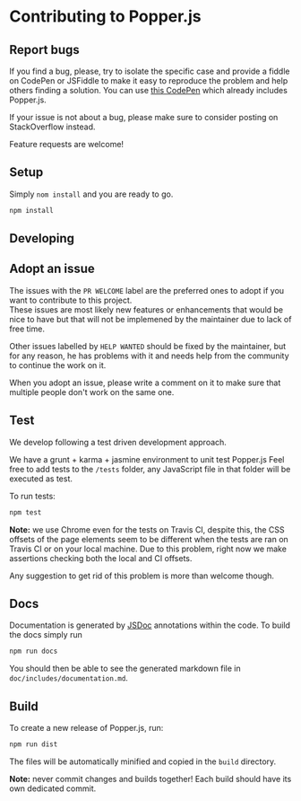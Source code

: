 # Contributing to Popper.js

## Report bugs

If you find a bug, please, try to isolate the specific case and provide a fiddle on CodePen or JSFiddle to make it easy to reproduce the problem and help others finding a solution.
You can use [this CodePen](http://codepen.io/FezVrasta/pen/wGqJEz) which already includes Popper.js.

If your issue is not about a bug, please make sure to consider posting on StackOverflow instead.

Feature requests are welcome!

## Setup

Simply `nom install` and you are ready to go.

```bash
npm install
```

## Developing

## Adopt an issue

The issues with the `PR WELCOME` label are the preferred ones to adopt if you want to contribute to this project.  
These issues are most likely new features or enhancements that would be nice to have but that will not be implemened by the maintainer due to lack of free time.

Other issues labelled by `HELP WANTED` should be fixed by the maintainer, but for any reason, he has problems with it and needs help from the community to continue the work on it.

When you adopt an issue, please write a comment on it to make sure that multiple people don't work on the same one.

## Test

We develop following a test driven development approach.

We have a grunt + karma + jasmine environment to unit test Popper.js
Feel free to add tests to the `/tests` folder, any JavaScript file in that folder will be executed as test.

To run tests:

```bash
npm test
```

**Note:** we use Chrome even for the tests on Travis CI, despite this, the CSS offsets of the page elements seem to be different when the tests are ran on Travis CI or on your local machine.
Due to this problem, right now we make assertions checking both the local and CI offsets.

Any suggestion to get rid of this problem is more than welcome though.

## Docs

Documentation is generated by [JSDoc](http://usejsdoc.org/) annotations within the code. To build the docs simply run

```bash
npm run docs
```

You should then be able to see the generated markdown file in `doc/includes/documentation.md`.

## Build

To create a new release of Popper.js, run:

```bash
npm run dist
```

The files will be automatically minified and copied in the `build` directory.

**Note:** never commit changes and builds together! Each build should have its own dedicated commit.
